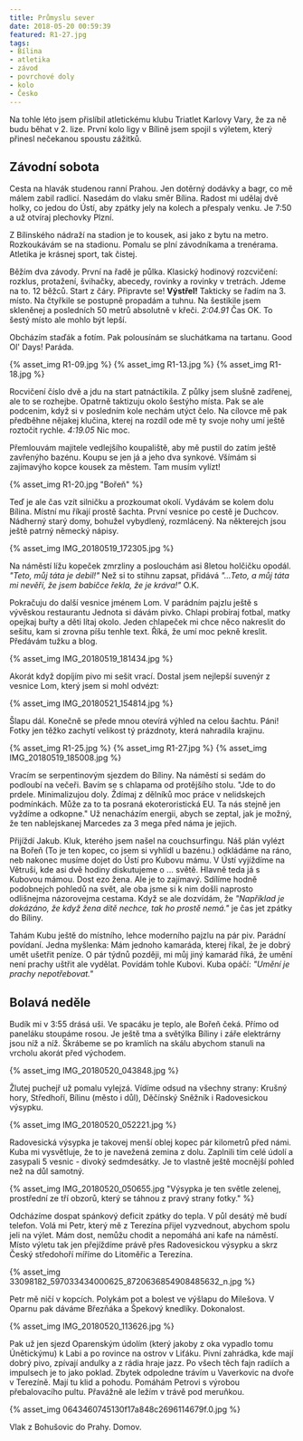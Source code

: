 ```yaml
---
title: Průmyslu sever
date: 2018-05-20 00:59:39
featured: R1-27.jpg
tags:
- Bílina
- atletika
- závod
- povrchové doly
- kolo
- Česko
---
```

Na tohle léto jsem přislíbil atletickému klubu Triatlet Karlovy Vary, že za ně budu běhat v 2. lize. První kolo ligy v Bílině jsem spojil s výletem, který přinesl nečekanou spoustu zážitků.

<!-- more -->
## Závodní sobota ##
Cesta na hlavák studenou ranní Prahou. Jen dotěrný dodávky a bagr, co mě málem zabil radlicí. Nasedám do vlaku směr Bílina. Radost mi udělaj dvě holky, co jedou do Ústí, aby zpátky jely na kolech a přespaly venku. Je 7:50 a už otvíraj plechovky Plzní.

Z Bílinského nádraží na stadion je to kousek, asi jako z bytu na metro. Rozkoukávám se na stadionu. Pomalu se plní závodníkama a trenérama. Atletika je krásnej sport, tak čistej.

Běžím dva závody. První na řadě je půlka. Klasický hodinový rozcvičení: rozklus, protažení, švihačky, abecedy, rovinky a rovinky v tretrách. Jdeme na to. 12 běžců. Start z čáry.
Připravte se!
**Výstřel!**
Takticky se řadím na 3. místo. Na čtyřkile se postupně propadám a tuhnu. Na šestikile jsem skleněnej a posledních 50 metrů absolutně v křeči.
_2:04.91_
Čas OK. To šestý místo ale mohlo být lepší.

Obcházím staďák a fotím. Pak polousínám se sluchátkama na tartanu. Good Ol' Days! Paráda.

{% asset_img R1-09.jpg %}
{% asset_img R1-13.jpg %}
{% asset_img R1-18.jpg %}

Rocvičení číslo dvě a jdu na start patnáctikila. Z půlky jsem slušně zadřenej, ale to se rozhejbe. Opatrně taktizuju okolo šestýho místa. Pak se ale podcenim, když si v posledním kole nechám utýct čelo. Na cílovce mě pak předběhne nějakej klučina, kterej na rozdíl ode mě ty svoje nohy umí ještě roztočit rychle.
_4:19.05_
Nic moc.

Přemlouvám majitele vedlejšího koupaliště, aby mě pustil do zatím ještě zavřenýho bazénu. Koupu se jen já a jeho dva synkové. Všímám si zajímavýho kopce kousek za městem. Tam musím vylízt!

{% asset_img R1-20.jpg "Bořeň" %}

Teď je ale čas vzít silničku a prozkoumat okolí. Vydávám se kolem dolu Bílina. Místní mu říkají prostě šachta. První vesnice po cestě je Duchcov. Nádherný starý domy, bohužel vybydlený, rozmlácený. Na některejch jsou ještě patrný německý nápisy.

{% asset_img IMG_20180519_172305.jpg %}

Na náměstí lížu kopeček zmrzliny a poslouchám asi 8letou holčičku opodál.
_"Teto, můj táta je debil!"_
Než si to stihnu zapsat, přidává
_"...Teto, a můj táta mi nevěří, že jsem babičce řekla, že je kráva!"_
O.K.

Pokračuju do další vesnice jménem Lom. V parádním pajzlu ještě s vývěskou restaurantu Jednota si dávám pivko. Chlapi probíraj fotbal, matky opejkaj buřty a děti lítaj okolo. Jeden chlapeček mi chce něco nakreslit do sešitu, kam si zrovna píšu tenhle text. Říká, že umí moc pekně kreslit. Předávám tužku a blog.

{% asset_img IMG_20180519_181434.jpg %}

Akorát když dopíjím pivo mi sešit vrací. Dostal jsem nejlepší suvenýr z vesnice Lom, který jsem si mohl odvézt:

{% asset_img IMG_20180521_154814.jpg %}

Šlapu dál. Konečně se přede mnou otevírá výhled na celou šachtu. Páni! Fotky jen těžko zachytí velikost tý prázdnoty, která nahradila krajinu.

{% asset_img R1-25.jpg %}
{% asset_img R1-27.jpg %}
{% asset_img IMG_20180519_185008.jpg %}

Vracím se serpentinovým sjezdem do Bíliny. Na náměstí si sedám do podloubí na večeři. Bavím se s chlapama od protějšího stolu.
"Jde to do prdele. Minimalizujou doly. Ždímaj z dělníků moc práce v nelidskejch podmínkách. Může za to ta posraná ekoteroristická EU. Ta nás stejně jen vyždíme a odkopne."
Už nenacházím energii, abych se zeptal, jak je možný, že ten nablejskanej Marcedes za 3 mega před náma je jejich.

Přijíždí Jakub. Kluk, kterého jsem našel na couchsurfingu. Náš plán vylézt na Bořeň (To je ten kopec, co jsem si vyhlídl u bazénu.) odkládáme na ráno, neb nakonec musíme dojet do Ústí pro Kubovu mámu. V Ústí vyjíždíme na Větruši, kde asi dvě hodiny diskutujeme o ... světě. Hlavně teda já s Kubovou mámou. Dost ezo žena. Ale je to zajímavý. Sdílíme hodně podobnejch pohledů na svět, ale oba jsme si k nim došli naprosto odlišnejma názorovejma cestama. Když se ale dozvídám, že _"Například je dokázáno, že když žena dítě nechce, tak ho prostě nemá."_ je čas jet zpátky do Bíliny.

Tahám Kubu ještě do místního, lehce moderního pajzlu na pár piv. Parádní povídaní. Jedna myšlenka: Mám jednoho kamaráda, kterej říkal, že je dobrý umět ušetřit peníze. O pár týdnů později, mi můj jiný kamarád říká, že umění není prachy uštřit ale vydělat. Povídám tohle Kubovi. Kuba opáčí: _"Umění je prachy nepotřebovat."_

## Bolavá neděle ##
Budík mi v 3:55 drásá uši. Ve spacáku je teplo, ale Bořeň čeká. Přímo od paneláku stoupáme rosou. Je ještě tma a světýlka Bíliny i záře elektrárny jsou níž a níž. Škrábeme se po kramlích na skálu abychom stanuli na vrcholu akorát před východem.

{% asset_img IMG_20180520_043848.jpg %}

Žlutej puchejř už pomalu vylejzá. Vídíme odsud na všechny strany: Krušný hory, Středhoří, Bílinu (město i důl), Děčínský Sněžník i Radovesickou výsypku.

{% asset_img IMG_20180520_052221.jpg %}

Radovesická výsypka je takovej menší oblej kopec pár kilometrů před námi. Kuba mi vysvětluje, že to je navežená zemina z dolu. Zaplnili tím celé údolí a zasypali 5 vesnic - divoký sedmdesátky. Je to vlastně ještě mocnější pohled než na důl samotný.

{% asset_img IMG_20180520_050655.jpg "Výsypka je ten světle zelenej, prostřední ze tří obzorů, který se táhnou z pravý strany fotky." %}

Odcházíme dospat spánkový deficit zpátky do tepla. V půl desátý mě budí telefon. Volá mi Petr, který mě z Terezína přijel vyzvednout, abychom spolu jeli na výlet. Mám dost, nemůžu chodit a nepomáhá ani kafe na náměstí. Místo výletu tak jen přejíždíme právě přes Radovesickou výsypku a skrz Český středohoří míříme do Litoměřic a Terezína.

{% asset_img 33098182_597033434000625_8720636854908485632_n.jpg %}

Petr mě ničí v kopcích. Polykám pot a bolest ve výšlapu do Milešova. V Oparnu pak dáváme Březňáka a Špekový knedlíky. Dokonalost.

{% asset_img IMG_20180520_113626.jpg %}

Pak už jen sjezd Oparenským údolím (který jakoby z oka vypadlo tomu Únětickýmu) k Labi a po rovince na ostrov v Liťáku. Pivní zahrádka, kde mají dobrý pivo, zpívají andulky a z rádia hraje jazz. Po všech těch fajn radiích a impulsech je to jako poklad. Zbytek odpoledne trávím u Vaverkovic na dvoře v Terezíně. Mají tu klid a pohodu. Pomáhám Petrovi s výrobou přebalovacího pultu. Přavážně ale ležím v trávě pod meruňkou.

{% asset_img 0643460745130f17a848c2696114679f.0.jpg %}

Vlak z Bohušovic do Prahy. Domov.


